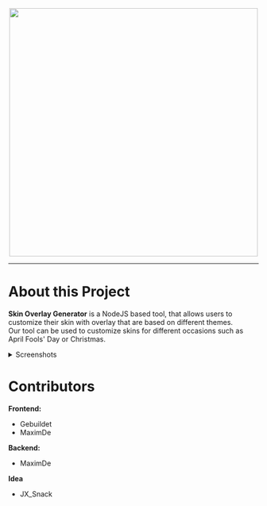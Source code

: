 <div align="center">
  <img src="https://github.com/ToiletDevelopment/Skin-Overlay/assets/77403194/d774ce1f-4166-49e9-887a-56d13d0da432" width="500px"">
</div>

---

# About this Project
**Skin Overlay Generator** is a NodeJS based tool, that allows users to customize their skin with overlay that are based on different themes.  
Our tool can be used to customize skins for different occasions such as April Fools' Day or Christmas.

<details>
<summary>Screenshots</summary>
<img src="https://github.com/ToiletDevelopment/Skin-Overlay/assets/114857048/82607190-2cab-4a11-9980-813d73cf5f10">
</details>

# Contributors
**Frontend:**
- Gebuildet
- MaximDe
  
**Backend:**
- MaximDe

**Idea**
- JX_Snack
